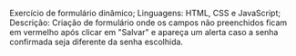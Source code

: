 Exercício de formulário dinâmico;
Linguagens: HTML, CSS e JavaScript;
Descrição: Criação de formulário onde os campos não preenchidos ficam em vermelho após clicar em "Salvar" e apareça um alerta caso a senha confirmada seja diferente da senha escolhida.
